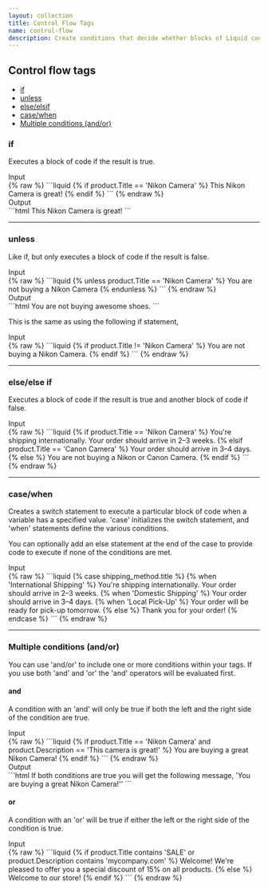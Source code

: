 ```yaml
---
layout: collection
title: Control Flow Tags
name: control-flow
description: Create conditions that decide whether blocks of Liquid code get executed
---
```


## Control flow tags
* [if](#if)
* [unless](#unless)
* [else/elsif](#else/elseif)
* [case/when](#case/when)
* [Multiple conditions (and/or)](#multiple)


<a name="if"></a>
### if 
Executes a block of code if the result is true.
<div class="example-title">Input</div>
{% raw %}
```liquid
{% if product.Title == 'Nikon Camera' %}
  This Nikon Camera is great!
{% endif %}
```
{% endraw %}
<div class="example-title">Output</div>
```html
This Nikon Camera is great!
```

---

<a name="unless"></a>
### unless 
Like if, but only executes a block of code if the result is false.
<div class="example-title">Input</div>
{% raw %}
```liquid
{% unless product.Title == 'Nikon Camera' %}
  You are not buying a Nikon Camera
{% endunless %}
```
{% endraw %}
<div class="example-title">Output</div>
```html
You are not buying awesome shoes.
```

This is the same as using the following if statement,
<div class="example-title">Input</div>
{% raw %}
```liquid
{% if product.Title != 'Nikon Camera' %}
  You are not buying a Nikon Camera.
{% endif %}
```
{% endraw %}

---

<a name="else/else"></a>
### else/else if 
Executes a block of code if the result is true and another block of code if false.
<div class="example-title">Input</div>
{% raw %}
```liquid
{% if product.Title == 'Nikon Camera' %}
  You're shipping internationally. Your order should arrive in 2–3 weeks.
{% elsif product.Title == 'Canon Camera' %}
  Your order should arrive in 3–4 days.
{% else %}
  You are not buying a Nikon or Canon Camera.
{% endif %}
```
{% endraw %}

---

<a name="case/when"></a>
### case/when 
Creates a switch statement to execute a particular block of code when a variable has a specified value. 'case' initializes the switch statement, and 'when' statements define the various conditions.

You can optionally add an else statement at the end of the case to provide code to execute if none of the conditions are met.
<div class="example-title">Input</div>
{% raw %}
```liquid
{% case shipping_method.title %}
  {% when 'International Shipping' %}
     You're shipping internationally. Your order should arrive in 2–3 weeks.
  {% when 'Domestic Shipping' %}
    Your order should arrive in 3–4 days.
  {% when 'Local Pick-Up' %}
    Your order will be ready for pick-up tomorrow.
  {% else %}
     Thank you for your order!
{% endcase %}
```
{% endraw %}

---

<a name="multiple"></a>
### Multiple conditions (and/or) 
You can use 'and/or' to include one or more conditions within your tags.  If you use both 'and' and 'or' the 'and' operators will be evaluated first.

#### and
A condition with an 'and' will only be true if both the left and the right side of the condition are true.
<div class="example-title">Input</div>
{% raw %}
```liquid
{% if product.Title == 'Nikon Camera' and product.Description == 'This camera is great!' %}
  You are buying a great Nikon Camera!
{% endif %}
```
{% endraw %}
<div class="example-title">Output</div>
```html
If both conditions are true you will get the following message, 'You are buying a great Nikon Camera!'' 
```

#### or
A condition with an 'or' will be true if either the left or the right side of the condition is true.
<div class="example-title">Input</div>
{% raw %}
```liquid
{% if product.Title contains 'SALE' or product.Description contains 'mycompany.com' %}
  Welcome! We're pleased to offer you a special discount of 15% on all products.
{% else %}
  Welcome to our store!
{% endif %}
``` 
{% endraw %}


